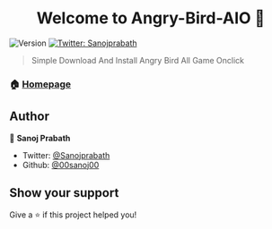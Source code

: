 <h1 align="center">Welcome to Angry-Bird-AIO 👋</h1>
<p>
  <img alt="Version" src="https://img.shields.io/badge/version-1.0v-blue.svg?cacheSeconds=2592000" />
  <a href="https://twitter.com/Sanojprabath" target="_blank">
    <img alt="Twitter: Sanojprabath" src="https://img.shields.io/twitter/follow/Sanojprabath.svg?style=social" />
  </a>
</p>

> Simple Download And Install Angry Bird All Game Onclick

### 🏠 [Homepage](https://github.com/00sanoj00/Angry-Bird-AIO)

## Author

👤 **Sanoj Prabath**

* Twitter: [@Sanojprabath](https://twitter.com/Sanojprabath)
* Github: [@00sanoj00](https://github.com/00sanoj00)

## Show your support

Give a ⭐️ if this project helped you!